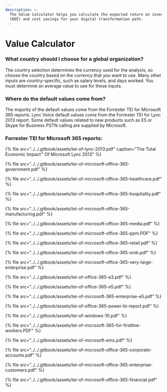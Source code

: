 ```yaml
---
description: >-
  The Value Calculator helps you calculate the expected return on investment
  (ROI) and cost savings for your digital transformation path.
---
```


# Value Calculator

### What country should I choose for a global organization? 

The country selection determines the currency used for the analysis, so choose the country based on the currency that you want to use. Many other inputs are country-specific, such as salary levels, and days worked. You must determine an average value to use for these inputs.

### Where do the default values come from?

The majority of the default values come from the Forrester TEI for Microsoft 365 reports. Lync Voice default values come from the Forrester TEI for Lync 2013 report. Some default values related to new products such as E5 or Skype for Business PSTN calling are supplied by Microsoft.

### Forrester TEI for Microsoft 365 reports:

{% file src="../../.gitbook/assets/tei-of-lync-2013.pdf" caption="The Total Economic Impact™ Of Microsoft Lync 2013" %}

{% file src="../../.gitbook/assets/tei-of-microsoft-office-365-government.pdf" %}

{% file src="../../.gitbook/assets/tei-of-microsoft-office-365-healthcare.pdf" %}

{% file src="../../.gitbook/assets/tei-of-microsoft-office-365-hospitality.pdf" %}

{% file src="../../.gitbook/assets/tei-of-microsoft-office-365-manufacturing.pdf" %}

{% file src="../../.gitbook/assets/tei-of-microsoft-office-365-media.pdf" %}

{% file src="../../.gitbook/assets/tei-of-microsoft-office-365-ppm.PDF" %}

{% file src="../../.gitbook/assets/tei-of-microsoft-office-365-retail.pdf" %}

{% file src="../../.gitbook/assets/tei-of-microsoft-office-365-smb.pdf" %}

{% file src="../../.gitbook/assets/tei-of-microsoft-office-365-very-large-enterprise.pdf" %}

{% file src="../../.gitbook/assets/tei-of-office-365-e3.pdf" %}

{% file src="../../.gitbook/assets/tei-of-office-365-e5.pdf" %}

{% file src="../../.gitbook/assets/tei-of-microsoft-365-enterprise-e5.pdf" %}

{% file src="../../.gitbook/assets/tei-of-office-365-power-bi-report.pdf" %}

{% file src="../../.gitbook/assets/tei-of-windows-10.pdf" %}

{% file src="../../.gitbook/assets/tei-of-microsoft-365-for-firstline-workers.PDF" %}

{% file src="../../.gitbook/assets/tei-of-microsoft-ems.pdf" %}

{% file src="../../.gitbook/assets/tei-of-microsoft-office-365-corporate-accounts.pdf" %}

{% file src="../../.gitbook/assets/tei-of-microsoft-office-365-enterprise-customers.pdf" %}

{% file src="../../.gitbook/assets/tei-of-microsoft-office-365-financial.pdf" %}

